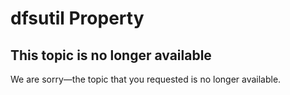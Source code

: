 # dfsutil Property



## This topic is no longer available

We are sorry—the topic that you requested is no longer available.